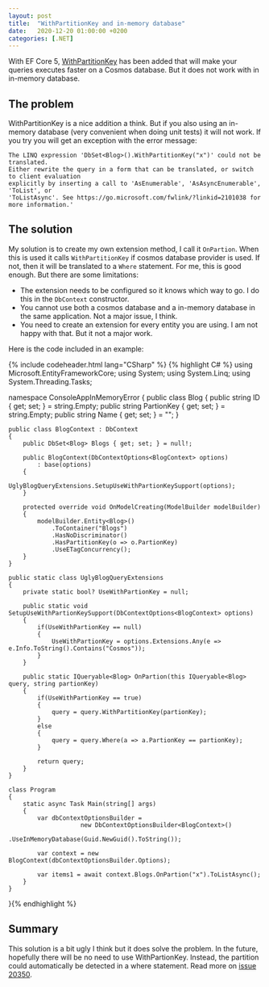 ```yaml
---
layout: post
title:  "WithPartitionKey and in-memory database"
date:   2020-12-20 01:00:00 +0200
categories: [.NET] 
---
```


With EF Core 5, [WithPartitionKey](https://docs.microsoft.com/en-us/ef/core/what-is-new/ef-core-5.0/whatsnew#preview-3)
has been added that will make your queries executes faster on a Cosmos database.
But it does not work with in in-memory database.

## The problem

WithPartitionKey is a nice addition a think. But if you also using an in-memory
database (very convenient when doing unit tests) it will not work. If you try
you will get an exception with the error message:

    The LINQ expression 'DbSet<Blog>().WithPartitionKey("x")' could not be translated. 
    Either rewrite the query in a form that can be translated, or switch to client evaluation 
    explicitly by inserting a call to 'AsEnumerable', 'AsAsyncEnumerable', 'ToList', or 
    'ToListAsync'. See https://go.microsoft.com/fwlink/?linkid=2101038 for more information.'

## The solution

My solution is to create my own extension method, I call it `OnPartion`. When
this is used it calls `WithPartitionKey` if cosmos database provider is used.
If not, then it will be translated to a `Where` statement. For me, this is
good enough. But there are some limitations:

* The extension needs to be configured so it knows which way to go. I do this
in the `DbContext` constructor.
* You cannot use both a cosmos database and a in-memory database in the same
application. Not a major issue, I think.
* You need to create an extension for every entity you are using. I am not
happy with that. But it not a major work.

Here is the code included in an example:

{% include codeheader.html lang="CSharp" %}
{% highlight C# %}
using Microsoft.EntityFrameworkCore;
using System;
using System.Linq;
using System.Threading.Tasks;

namespace ConsoleAppInMemoryError
{
    public class Blog
    {
        public string ID { get; set; } = string.Empty;
        public string PartionKey { get; set; } = string.Empty;
        public string Name { get; set; } = "";
    }

    public class BlogContext : DbContext
    {
        public DbSet<Blog> Blogs { get; set; } = null!;

        public BlogContext(DbContextOptions<BlogContext> options)
            : base(options)
        {
            UglyBlogQueryExtensions.SetupUseWithPartionKeySupport(options);
        }

        protected override void OnModelCreating(ModelBuilder modelBuilder)
        {
            modelBuilder.Entity<Blog>()
                .ToContainer("Blogs")
                .HasNoDiscriminator()
                .HasPartitionKey(o => o.PartionKey)
                .UseETagConcurrency();
        }
    }

    public static class UglyBlogQueryExtensions
    {
        private static bool? UseWithPartionKey = null;

        public static void SetupUseWithPartionKeySupport(DbContextOptions<BlogContext> options)
        {
            if(UseWithPartionKey == null)
            {
                UseWithPartionKey = options.Extensions.Any(e => e.Info.ToString().Contains("Cosmos"));
            }
        }

        public static IQueryable<Blog> OnPartion(this IQueryable<Blog> query, string partionKey)
        {
            if(UseWithPartionKey == true)
            {
                query = query.WithPartitionKey(partionKey);
            }
            else
            {
                query = query.Where(a => a.PartionKey == partionKey);
            }

            return query;
        }
    }

    class Program
    {
        static async Task Main(string[] args)
        {
            var dbContextOptionsBuilder = 
                        new DbContextOptionsBuilder<BlogContext>()
                            .UseInMemoryDatabase(Guid.NewGuid().ToString());

            var context = new BlogContext(dbContextOptionsBuilder.Options);

            var items1 = await context.Blogs.OnPartion("x").ToListAsync();
        }
    }
}{% endhighlight %}

## Summary

This solution is a bit ugly I think but it does solve the problem. In the
future, hopefully there will be no need to use WithPartionKey. Instead, the
partition could automatically be detected in a where statement. Read more on
[issue 20350](https://github.com/dotnet/efcore/issues/20350).
